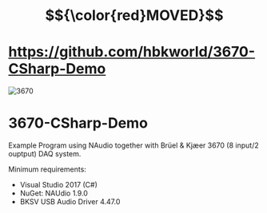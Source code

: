 # $${\color{red}MOVED}$$
# https://github.com/hbkworld/3670-CSharp-Demo

![3670](https://user-images.githubusercontent.com/5601352/66123644-d5921100-e5e2-11e9-93d2-9f7a0473cba5.JPG)

# 3670-CSharp-Demo

Example Program using NAudio together with Brüel & Kjæer 3670 (8 input/2 ouptput) DAQ system.

Minimum requirements:
- Visual Studio 2017 (C#)
- NuGet: NAUdio 1.9.0
- BKSV USB Audio Driver 4.47.0
